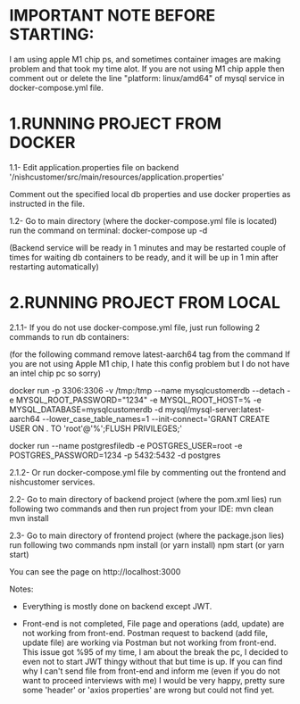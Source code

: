 # **IMPORTANT NOTE BEFORE STARTING:**
I am using apple M1 chip ps, and sometimes container images are making problem and that took my time alot. If you are not using M1 chip apple then comment out or delete the line "platform: linux/amd64" of mysql service in docker-compose.yml file.

# 1.RUNNING PROJECT FROM DOCKER

1.1- Edit application.properties file on backend 
'/nishcustomer/src/main/resources/application.properties'

Comment out the specified local db properties and use docker properties as instructed in the file.

1.2- Go to main directory (where the docker-compose.yml file is located)
run the command on terminal:
docker-compose up -d

(Backend service will be ready in 1 minutes and may be restarted couple of times for waiting db containers to be ready, and it will be up in 1 min after restarting automatically)

# 2.RUNNING PROJECT FROM LOCAL

2.1.1- If you do not use docker-compose.yml file, just run following 2 commands to run db containers:

(for the following command remove latest-aarch64 tag from the command If you are not using Apple M1 chip, I hate this config problem but I do not have an intel chip pc so sorry)

docker run -p 3306:3306 -v /tmp:/tmp --name mysqlcustomerdb --detach -e MYSQL_ROOT_PASSWORD="1234" -e MYSQL_ROOT_HOST=% -e MYSQL_DATABASE=mysqlcustomerdb -d mysql/mysql-server:latest-aarch64 --lower_case_table_names=1 --init-connect='GRANT CREATE USER ON . TO 'root'@'%';FLUSH PRIVILEGES;'

docker run --name postgresfiledb -e POSTGRES_USER=root -e POSTGRES_PASSWORD=1234 -p 5432:5432 -d postgres

2.1.2- Or run docker-compose.yml file by commenting out the frontend and nishcustomer services.

2.2- Go to main directory of backend project (where the pom.xml lies) run following two commands and then run project from your IDE:
mvn clean
mvn install

2.3- Go to main directory of frontend project (where the package.json lies) run following two commands
npm install (or yarn install)
npm start (or yarn start)

You can see the page on http://localhost:3000


Notes:
- Everything is mostly done on backend except JWT.

- Front-end is not completed, File page and operations (add, update) are not working from front-end. Postman request to backend (add file, update file) are working via Postman but not working from front-end. This issue got %95 of my time, I am about the break the pc, I decided to even not to start JWT thingy without that but time is up. If you can find why I can't send file from front-end and inform me (even if you do not want to proceed interviews with me) I would be very happy, pretty sure some 'header' or 'axios properties' are wrong but could not find yet.

